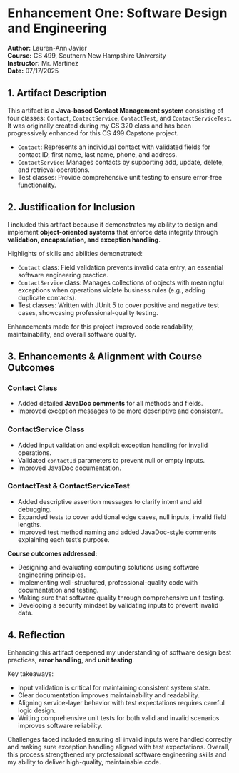 # Enhancement One: Software Design and Engineering

**Author:** Lauren-Ann Javier  
**Course:** CS 499, Southern New Hampshire University  
**Instructor:** Mr. Martinez  
**Date:** 07/17/2025  


## 1. Artifact Description
This artifact is a **Java-based Contact Management system** consisting of four classes: `Contact`, `ContactService`, `ContactTest`, and `ContactServiceTest`. 
It was originally created during my CS 320 class and has been progressively enhanced for this CS 499 Capstone project.

- `Contact`: Represents an individual contact with validated fields for contact ID, first name, last name, phone, and address.  
- `ContactService`: Manages contacts by supporting add, update, delete, and retrieval operations.  
- Test classes: Provide comprehensive unit testing to ensure error-free functionality.


## 2. Justification for Inclusion
I included this artifact because it demonstrates my ability to design and implement **object-oriented systems** that enforce data integrity through **validation, encapsulation, and exception handling**.  

Highlights of skills and abilities demonstrated:  
- `Contact` class: Field validation prevents invalid data entry, an essential software engineering practice.  
- `ContactService` class: Manages collections of objects with meaningful exceptions when operations violate business rules (e.g., adding duplicate contacts).  
- Test classes: Written with JUnit 5 to cover positive and negative test cases, showcasing professional-quality testing.

Enhancements made for this project improved code readability, maintainability, and overall software quality.


## 3. Enhancements & Alignment with Course Outcomes

### Contact Class
- Added detailed **JavaDoc comments** for all methods and fields.  
- Improved exception messages to be more descriptive and consistent.

### ContactService Class
- Added input validation and explicit exception handling for invalid operations.  
- Validated `contactId` parameters to prevent null or empty inputs.  
- Improved JavaDoc documentation.

### ContactTest & ContactServiceTest
- Added descriptive assertion messages to clarify intent and aid debugging.  
- Expanded tests to cover additional edge cases, null inputs, invalid field lengths.  
- Improved test method naming and added JavaDoc-style comments explaining each test’s purpose.

**Course outcomes addressed:**  
- Designing and evaluating computing solutions using software engineering principles.  
- Implementing well-structured, professional-quality code with documentation and testing.  
- Making sure that software quality through comprehensive unit testing.  
- Developing a security mindset by validating inputs to prevent invalid data.


## 4. Reflection
Enhancing this artifact deepened my understanding of software design best practices, **error handling**, and **unit testing**.  

Key takeaways:  
- Input validation is critical for maintaining consistent system state.  
- Clear documentation improves maintainability and readability.  
- Aligning service-layer behavior with test expectations requires careful logic design.  
- Writing comprehensive unit tests for both valid and invalid scenarios improves software reliability.

Challenges faced included ensuring all invalid inputs were handled correctly and making sure exception handling aligned with test expectations. 
Overall, this process strengthened my professional software engineering skills and my ability to deliver high-quality, maintainable code.
